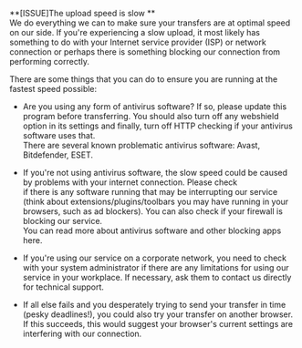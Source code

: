 
**[ISSUE]The upload speed is slow **<br>
We do everything we can to make sure your transfers are at optimal speed on our side. If you're experiencing a slow upload, it most likely has something to do with your Internet service provider (ISP) or network connection or perhaps there is something blocking our connection from performing correctly. <br>

There are some things that you can do to ensure you are running at the fastest speed possible:<br>

- Are you using any form of antivirus software? If so, please update this program before transferring. You should also turn off any webshield option in its settings and finally, turn off HTTP checking if your antivirus software uses that. <br>
There are several known problematic antivirus software: Avast, Bitdefender, ESET.<br>
- If you're not using antivirus software, the slow speed could be caused by problems with your internet connection. Please check<br> if there is any software running that may be interrupting our service (think about extensions/plugins/toolbars you may have running in your browsers, such as ad blockers). You can also check if your firewall is blocking our service.<br>
You can read more about antivirus software and other blocking apps here.<br>

- If you're using our service on a corporate network, you need to check with your system administrator if there are any limitations for using our service in your workplace. If necessary, ask them to contact us directly for technical support.<br>
- If all else fails and you desperately trying to send your transfer in time (pesky deadlines!), you could also try your transfer on another browser. If this succeeds, this would suggest your browser's current settings are interfering with our connection. <br>

